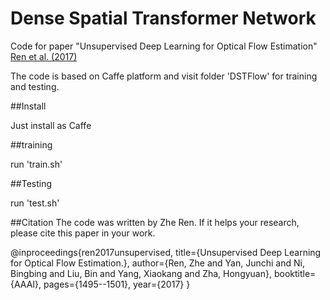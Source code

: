 # Dense Spatial Transformer Network

Code for paper "Unsupervised Deep Learning for Optical Flow Estimation" [Ren et al. (2017)](http://www.aaai.org/ocs/index.php/AAAI/AAAI17/paper/download/14388/13940)

The code is based on Caffe platform and visit folder 'DSTFlow' for training and testing.

##Install

Just install as Caffe


##training

run 'train.sh'

##Testing

run 'test.sh'


##Citation
The code was written by Zhe Ren. If it helps your research, please cite this paper in your work.

@inproceedings{ren2017unsupervised,
  title={Unsupervised Deep Learning for Optical Flow Estimation.},
  author={Ren, Zhe and Yan, Junchi and Ni, Bingbing and Liu, Bin and Yang, Xiaokang and Zha, Hongyuan},
  booktitle={AAAI},
  pages={1495--1501},
  year={2017}
}
